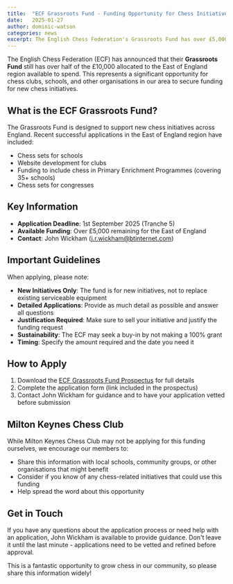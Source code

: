 ```yaml
---
title:  "ECF Grassroots Fund - Funding Opportunity for Chess Initiatives"
date:   2025-01-27
author: dominic-watson
categories: news
excerpt: The English Chess Federation's Grassroots Fund has over £5,000 still available for the East of England region. Applications for Tranche 5 close on 1st September 2025.
---
```


The English Chess Federation (ECF) has announced that their **Grassroots Fund** still has over half of the £10,000 allocated to the East of England region available to spend. This represents a significant opportunity for chess clubs, schools, and other organisations in our area to secure funding for new chess initiatives.

## What is the ECF Grassroots Fund?

The Grassroots Fund is designed to support new chess initiatives across England. Recent successful applications in the East of England region have included:

- Chess sets for schools
- Website development for clubs
- Funding to include chess in Primary Enrichment Programmes (covering 35+ schools)
- Chess sets for congresses

## Key Information

- **Application Deadline**: 1st September 2025 (Tranche 5)
- **Available Funding**: Over £5,000 remaining for the East of England
- **Contact**: John Wickham (j.r.wickham@btinternet.com)

## Important Guidelines

When applying, please note:

- **New Initiatives Only**: The fund is for new initiatives, not to replace existing serviceable equipment
- **Detailed Applications**: Provide as much detail as possible and answer all questions
- **Justification Required**: Make sure to sell your initiative and justify the funding request
- **Sustainability**: The ECF may seek a buy-in by not making a 100% grant
- **Timing**: Specify the amount required and the date you need it

## How to Apply

1. Download the [ECF Grassroots Fund Prospectus](/assets/pdf/ecf-grassroots-fund-prospectus.pdf) for full details
2. Complete the application form (link included in the prospectus)
3. Contact John Wickham for guidance and to have your application vetted before submission

## Milton Keynes Chess Club

While Milton Keynes Chess Club may not be applying for this funding ourselves, we encourage our members to:

- Share this information with local schools, community groups, or other organisations that might benefit
- Consider if you know of any chess-related initiatives that could use this funding
- Help spread the word about this opportunity

## Get in Touch

If you have any questions about the application process or need help with an application, John Wickham is available to provide guidance. Don't leave it until the last minute - applications need to be vetted and refined before approval.

This is a fantastic opportunity to grow chess in our community, so please share this information widely!